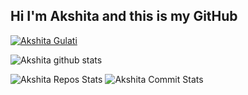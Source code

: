 <h2> Hi I'm Akshita and this is my GitHub </h2>

    
[![Akshita Gulati](https://img.shields.io/badge/LinkedIn-0077B5?style=for-the-badge&logo=linkedin&logoColor=white)](https://www.linkedin.com/in/akshita-gulati/)
<!-- This is using base64 encoded image. If you have a small image, you can upload the base64 version of it :D https://www.base64-image.de/ -->


![Akshita github stats](http://github-profile-summary-cards.vercel.app/api/cards/stats?username=Akshita0714&theme=tokyonight)

 
![Akshita Repos Stats](http://github-profile-summary-cards.vercel.app/api/cards/repos-per-language?username=Akshita0714&theme=tokyonight)
![Akshita Commit Stats](http://github-profile-summary-cards.vercel.app/api/cards/most-commit-language?username=Akshita0714&theme=tokyonight)
